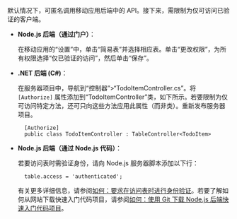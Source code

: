 
默认情况下，可匿名调用移动应用后端中的 API。接下来，需限制为仅可访问已验证的客户端。

+ **Node.js 后端（通过门户）**：
	
	在移动应用的“设置”中，单击“简易表”并选择相应表。单击“更改权限”，为所有权限选择“仅已验证的访问”，然后单击“保存”。

+ **.NET 后端 (C#)**：

	在服务器项目中，导航到“控制器”>“TodoItemController.cs”。将 `[Authorize]` 属性添加到“TodoItemController”类，如下所示。若要限制为仅可访问特定方法，还可只向这些方法应用此属性（而非类）。重新发布服务器项目。


        [Authorize]
        public class TodoItemController : TableController<TodoItem>

+ **Node.js 后端（通过 Node.js 代码）**：
	
	若要访问表时需验证身份，请向 Node.js 服务器脚本添加以下行：


        table.access = 'authenticated';

	有关更多详细信息，请参阅[如何：要求在访问表时进行身份验证](/documentation/articles/app-service-mobile-node-backend-how-to-use-server-sdk/#howto-tables-auth)。若要了解如何从网站下载快速入门代码项目，请参阅[如何：使用 Git 下载 Node.js 后端快速入门代码项目](/documentation/articles/app-service-mobile-node-backend-how-to-use-server-sdk/#download-quickstart)。

<!---HONumber=Mooncake_0919_2016-->